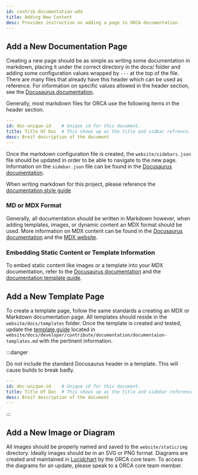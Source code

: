 ```yaml
---
id: contrib-documentation-add
title: Adding New Content
desc: Provides instruction on adding a page to ORCA documentation.
---
```


## Add a New Documentation Page

Creating a new page should be as simple as writing some documentation in markdown,
placing it under the correct directory in the docs/ folder and adding some
configuration values wrapped by `---` at the top of the file. There are many
files that already have this header which can be used as reference. For information
on specific values allowed in the header section, see the [Docusaurus documentation](https://v2.docusaurus.io/docs/markdown-features#markdown-headers).

Generally, most markdown files for ORCA use the following items in the header
section.

```yaml
---
id: doc-unique-id    # Unique id for this document.
title: Title Of Doc  # This shows up as the title and sidbar refrence.
desc: Breif description of the document
---
```

Once the markdown configuration file is created, the `website/sidebars.json`
file should be updated in order to be able to navigate to the new page. Information
on the `sidebar.json` file can be found in the [Docusaurus documentation](https://v2.docusaurus.io/docs/sidebar#sidebar-object).

When writing markdown for this project, please reference the
[documentation style guide](./documentation-style-guide.md)


### MD or MDX Format

Generally, all documentation should be written in Markdown however, when adding
templates, images, or dynamic content an MDX format should be used. More information
on MDX content can be found in the [Docusaurus documentation](https://v2.docusaurus.io/docs/markdown-features/#embedding-react-components-with-mdx)
and the [MDX website](https://mdxjs.com/).


### Embedding Static Content or Template Information

To embed static content like images or a template into your MDX documentation,
refer to the [Docusaurus documentation](https://v2.docusaurus.io/docs/static-assets/)
and the [documentation template guide](documentaion-templates.md).


## Add a New Template Page

To create a template page, follow the same standards a creating an MDX or
Markdown documentation page. All templates should reside in the `website/docs/templates`
folder. Once the template is created and tested, update the [template guide](documentaion-templates.md)
located in `website/docs/developer/contribute/documentation/documentaion-templates.md`
with the pertinent information.

:::danger

Do not include the standard Docusaurus header in a template. This will cause
builds to break badly.

```yaml
---
id: doc-unique-id    # Unique id for this document.
title: Title Of Doc  # This shows up as the title and sidebar reference.
desc: Breif description of the document
---
```

:::


## Add a New Image or Diagram

All images should be properly named and saved to the `website/static/img` directory.
Ideally images should be in an SVG or PNG format. Diagrams are created and
maintained in [Lucidchart](https://www.lucidchart.com/) by the ORCA core team.
To access the diagrams for an update, please speak to a ORCA core team member.
